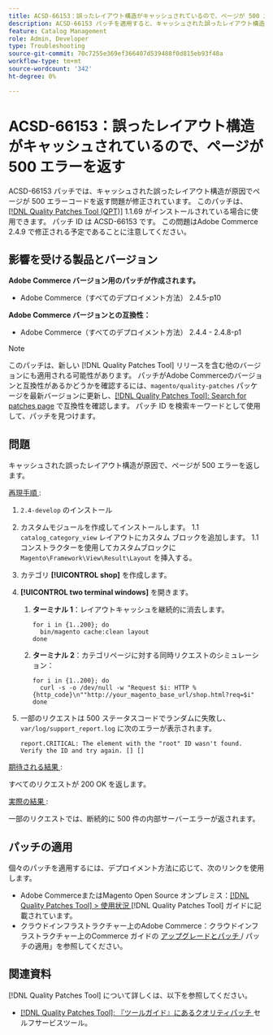 ```yaml
---
title: ACSD-66153：誤ったレイアウト構造がキャッシュされているので、ページが 500 エラーを返す
description: ACSD-66153 パッチを適用すると、キャッシュされた誤ったレイアウト構造が原因でページが 500 エラーコードを返すAdobe Commerceの問題が修正されます。
feature: Catalog Management
role: Admin, Developer
type: Troubleshooting
source-git-commit: 70c7255e369ef366407d539488f0d815eb93f48a
workflow-type: tm+mt
source-wordcount: '342'
ht-degree: 0%

---
```



# ACSD-66153：誤ったレイアウト構造がキャッシュされているので、ページが 500 エラーを返す

ACSD-66153 パッチでは、キャッシュされた誤ったレイアウト構造が原因でページが 500 エラーコードを返す問題が修正されています。 このパッチは、[[!DNL Quality Patches Tool (QPT)]](/help/tools/quality-patches-tool/quality-patches-tool-to-self-serve-quality-patches.md) 1.1.69 がインストールされている場合に使用できます。 パッチ ID は ACSD-66153 です。 この問題はAdobe Commerce 2.4.9 で修正される予定であることに注意してください。

## 影響を受ける製品とバージョン

**Adobe Commerce バージョン用のパッチが作成されます。**

* Adobe Commerce（すべてのデプロイメント方法） 2.4.5-p10

**Adobe Commerce バージョンとの互換性：**

* Adobe Commerce（すべてのデプロイメント方法） 2.4.4 - 2.4.8-p1

>[!NOTE]
>
>このパッチは、新しい [!DNL Quality Patches Tool] リリースを含む他のバージョンにも適用される可能性があります。 パッチがAdobe Commerceのバージョンと互換性があるかどうかを確認するには、`magento/quality-patches` パッケージを最新バージョンに更新し、[[!DNL Quality Patches Tool]: Search for patches page](https://experienceleague.adobe.com/tools/commerce-quality-patches/index.html) で互換性を確認します。 パッチ ID を検索キーワードとして使用して、パッチを見つけます。

## 問題

キャッシュされた誤ったレイアウト構造が原因で、ページが 500 エラーを返します。

<u> 再現手順 </u>:

1. `2.4-develop` のインストール
1. カスタムモジュールを作成してインストールします。
1.1 `catalog_category_view` レイアウトにカスタム ブロックを追加します。
1.1 コンストラクターを使用してカスタムブロックに `Magento\Framework\View\Result\Layout` を挿入する。
1. カテゴリ **[!UICONTROL shop]** を作成します。
1. **[!UICONTROL two terminal windows]** を開きます。
   1. **ターミナル 1**：レイアウトキャッシュを継続的に消去します。

      ```
      for i in {1..200}; do
        bin/magento cache:clean layout
      done
      ```

   1. **ターミナル 2**：カテゴリページに対する同時リクエストのシミュレーション：

      ```
      for i in {1..200}; do
        curl -s -o /dev/null -w "Request $i: HTTP %{http_code}\n""http://your_magento_base_url/shop.html?req=$i"
      done
      ```

1. 一部のリクエストは 500 ステータスコードでランダムに失敗し、`var/log/support_report.log` に次のエラーが表示されます。

   ```
   report.CRITICAL: The element with the "root" ID wasn't found. Verify the ID and try again. [] []
   ```

<u> 期待される結果 </u>:

すべてのリクエストが 200 OK を返します。

<u> 実際の結果 </u>:

一部のリクエストでは、断続的に 500 件の内部サーバーエラーが返されます。

## パッチの適用

個々のパッチを適用するには、デプロイメント方法に応じて、次のリンクを使用します。

* Adobe CommerceまたはMagento Open Source オンプレミス：[[!DNL Quality Patches Tool] > 使用状況 ](/help/tools/quality-patches-tool/usage.md) [!DNL Quality Patches Tool] ガイドに記載されています。
* クラウドインフラストラクチャー上のAdobe Commerce：クラウドインフラストラクチャー上のCommerce ガイドの [ アップグレードとパッチ ](https://experienceleague.adobe.com/docs/commerce-cloud-service/user-guide/develop/upgrade/apply-patches.html)/ パッチの適用」を参照してください。

## 関連資料

[!DNL Quality Patches Tool] について詳しくは、以下を参照してください。

* [[!DNL Quality Patches Tool]: 『ツールガイド』にあるクオリティパッチ ](/help/tools/quality-patches-tool/quality-patches-tool-to-self-serve-quality-patches.md) セルフサービスツール。
